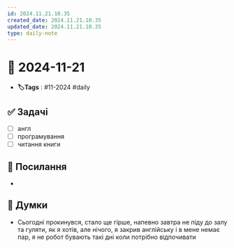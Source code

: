 ```yaml
---
id: 2024.11.21.10.35
created_date: 2024.11.21.10.35
updated_date: 2024.11.21.10.35
type: daily-note
---
```


# 📅 2024-11-21
- **🏷️Tags** : #11-2024 #daily 
## ✅ Задачі
- [ ]  англ
- [ ] програмування
- [ ] читання книги
## 🔗 Посилання
- 
## 🧠 Думки
- Сьогодні прокинувся, стало ще гірше, напевно завтра не піду до залу та гуляти, як я хотів, але нічого, я закрив англійську і в мене немає пар, я не робот бувають такі дні коли потрібно відпочивати